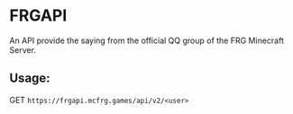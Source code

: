 # FRGAPI
An API provide the saying from the official QQ group of the FRG Minecraft Server.

## Usage:
GET `https://frgapi.mcfrg.games/api/v2/<user>`

